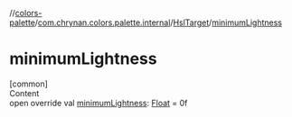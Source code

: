 //[colors-palette](../../../index.md)/[com.chrynan.colors.palette.internal](../index.md)/[HslTarget](index.md)/[minimumLightness](minimum-lightness.md)



# minimumLightness  
[common]  
Content  
open override val [minimumLightness](minimum-lightness.md): [Float](https://kotlinlang.org/api/latest/jvm/stdlib/kotlin/-float/index.html) = 0f  



